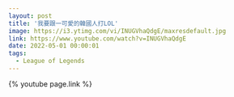 ```yaml
---
layout: post
title: '我要跟一可愛的韓國人打LOL'
image: https://i3.ytimg.com/vi/INUGVhaQdgE/maxresdefault.jpg
link: https://www.youtube.com/watch?v=INUGVhaQdgE
date: 2022-05-01 00:00:01
tags:
  - League of Legends
---
```


{% youtube page.link %}
